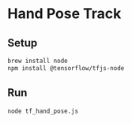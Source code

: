 # Hand Pose Track

## Setup

```bash
brew install node
npm install @tensorflow/tfjs-node
```

## Run

```bash
node tf_hand_pose.js
```
